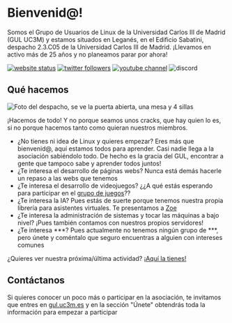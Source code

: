 # Bienvenid@!

Somos el Grupo de Usuarios de Linux de la Universidad Carlos III de Madrid (GUL UC3M) y estamos situados en Leganés, en el Edificio Sabatini, despacho 2.3.C05 de la Universidad Carlos III de Madrid.
¡Llevamos en activo más de 25 años y no planeamos parar por ahora!

[![website status](https://img.shields.io/website?down_color=red-light&down_message=down&up_color=green-light&up_message=up&url=https%3A%2F%2Fgul.uc3m.es)](https://gul.uc3m.es/)
[![twitter followers](https://img.shields.io/twitter/follow/guluc3m?style=social)](https://twitter.com/guluc3m)
[![youtube channel](https://img.shields.io/youtube/channel/views/UCXMM-q_i6R6shRwfU99pK5w?style=social)](https://www.youtube.com/channel/UCXMM-q_i6R6shRwfU99pK5w)
![discord](https://img.shields.io/discord/750300808536653876?label=discord)

## Qué hacemos

![Foto del despacho, se ve la puerta abierta, una mesa y 4 sillas](https://cloud-gul.uc3m.es/s/7rxmzGRSr7WxqM9/preview)

¡Hacemos de todo! Y no porque seamos unos cracks, que hay quien lo es, si no porque hacemos tanto como quieran nuestros miembros.
- ¿No tienes ni idea de Linux y quieres empezar? Eres más que bienvenid@, aquí estamos todos para aprender. Casi nadie llega a la asociación sabiéndolo todo. De hecho es la gracia del GUL, encontrar a gente que tampoco sabe y aprender todos juntos!
- ¿Te interesa el desarrollo de páginas webs? Nunca está demás hacerle un repaso a las webs que tenemos
- ¿Te interesa el desarrollo de videojuegos? ¿¿A qué estás esperando para participar en el [grupo de juegos](https://github.com/orgs/guluc3m/teams/juegos)??
- ¿Te interesa la IA? Pues estás de suerte porque tenemos nuestra propia librería para asistentes virtuales. Te presentamos a [Zoe](https://gul.uc3m.es/zoe)
- ¿Te interesa la administración de sistemas y tocar las máquinas a bajo nivel? ¡Pues también contamos con nuestros propios servidores!
- ¿Te interesa ***? Pues actualmente no tenemos ningún grupo de ***, pero únete y coméntalo que seguro encuentras a alguien con intereses comunes

¿Quieres ver nuestra próxima/última actividad? [¡Aquí la tienes!](https://gul.uc3m.es/eventos)

## Contáctanos

Si quieres conocer un poco más o participar en la asociación, te invitamos que entres en [gul.uc3m.es](https://gul.uc3m.es) y en la sección "Únete" obtendrás toda la información para empezar a participar
